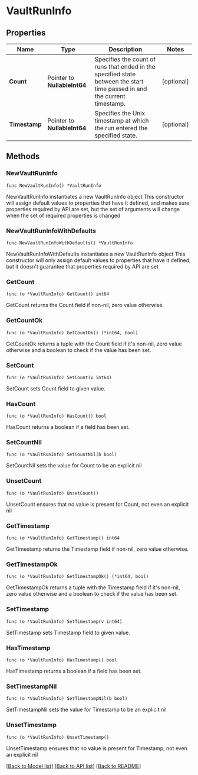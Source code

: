 # VaultRunInfo

## Properties

Name | Type | Description | Notes
------------ | ------------- | ------------- | -------------
**Count** | Pointer to **NullableInt64** | Specifies the count of runs that ended in the specified state between the start time passed in and the current timestamp. | [optional] 
**Timestamp** | Pointer to **NullableInt64** | Specifies the Unix timestamp at which the run entered the specified state. | [optional] 

## Methods

### NewVaultRunInfo

`func NewVaultRunInfo() *VaultRunInfo`

NewVaultRunInfo instantiates a new VaultRunInfo object
This constructor will assign default values to properties that have it defined,
and makes sure properties required by API are set, but the set of arguments
will change when the set of required properties is changed

### NewVaultRunInfoWithDefaults

`func NewVaultRunInfoWithDefaults() *VaultRunInfo`

NewVaultRunInfoWithDefaults instantiates a new VaultRunInfo object
This constructor will only assign default values to properties that have it defined,
but it doesn't guarantee that properties required by API are set

### GetCount

`func (o *VaultRunInfo) GetCount() int64`

GetCount returns the Count field if non-nil, zero value otherwise.

### GetCountOk

`func (o *VaultRunInfo) GetCountOk() (*int64, bool)`

GetCountOk returns a tuple with the Count field if it's non-nil, zero value otherwise
and a boolean to check if the value has been set.

### SetCount

`func (o *VaultRunInfo) SetCount(v int64)`

SetCount sets Count field to given value.

### HasCount

`func (o *VaultRunInfo) HasCount() bool`

HasCount returns a boolean if a field has been set.

### SetCountNil

`func (o *VaultRunInfo) SetCountNil(b bool)`

 SetCountNil sets the value for Count to be an explicit nil

### UnsetCount
`func (o *VaultRunInfo) UnsetCount()`

UnsetCount ensures that no value is present for Count, not even an explicit nil
### GetTimestamp

`func (o *VaultRunInfo) GetTimestamp() int64`

GetTimestamp returns the Timestamp field if non-nil, zero value otherwise.

### GetTimestampOk

`func (o *VaultRunInfo) GetTimestampOk() (*int64, bool)`

GetTimestampOk returns a tuple with the Timestamp field if it's non-nil, zero value otherwise
and a boolean to check if the value has been set.

### SetTimestamp

`func (o *VaultRunInfo) SetTimestamp(v int64)`

SetTimestamp sets Timestamp field to given value.

### HasTimestamp

`func (o *VaultRunInfo) HasTimestamp() bool`

HasTimestamp returns a boolean if a field has been set.

### SetTimestampNil

`func (o *VaultRunInfo) SetTimestampNil(b bool)`

 SetTimestampNil sets the value for Timestamp to be an explicit nil

### UnsetTimestamp
`func (o *VaultRunInfo) UnsetTimestamp()`

UnsetTimestamp ensures that no value is present for Timestamp, not even an explicit nil

[[Back to Model list]](../README.md#documentation-for-models) [[Back to API list]](../README.md#documentation-for-api-endpoints) [[Back to README]](../README.md)


